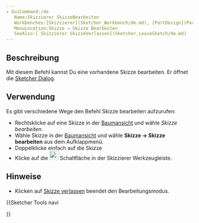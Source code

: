 ```yaml
---
- GuiCommand:/de
   Name:Skizzierer SkizzeBearbeiten
   Workbenches:[Skizzierer](Sketcher_Workbench/de.md), [PartDesign](PartDesign_Workbench/de.md)
   MenuLocation:Skizze → Skizze Bearbeiten
   SeeAlso:[ Skizzierer SkizzeVerlassen](Sketcher_LeaveSketch/de.md)
---
```



</div>

## Beschreibung


<div class="mw-translate-fuzzy">

Mit diesem Befehl kannst Du eine vorhandene Skizze bearbeiten. Er öffnet die [Sketcher Dialog](Sketcher_Dialog.md).


</div>

## Verwendung


<div class="mw-translate-fuzzy">

Es gibt verschiedene Wege den Befehl Skizze bearbeiten aufzurufen:

-   Rechtsklicke auf eine Skizze in der [Baumansicht](tree_view/de.md) und wähle *Skizze bearbeiten*.
-   Wähle Skizze in der [Baumansicht](tree_view/de.md) und wähle **Skizze → Skizze bearbeiten** aus dem Aufklappmenü.
-   Doppelklicke einfach auf die Skizze
-   Klicke auf die <img alt="" src=images/Sketcher_EditSketch.svg  style="width:24px;"> Schaltfläche in der Skizzierer Werkzeugleiste.


</div>

## Hinweise


<div class="mw-translate-fuzzy">

-   Klicken auf [Skizze verlassen](Sketcher_LeaveSketch.md) beendet den Bearbeitungsmodus.


</div>


<div class="mw-translate-fuzzy">





</div>


{{Sketcher Tools navi

}}  
